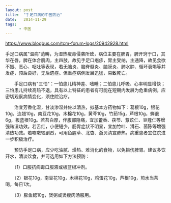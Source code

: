```yaml
---
layout: post
title:  "手足口病的中医防治"
date:   2014-11-29
tags:
      - 中医
---
```



https://www.blogbus.com/tcm-forum-logs/20942928.html



手足口病属"温病"范畴，为湿热疫毒侵袭所致，病位主要在脾胃，脾开窍于口，其华在唇，脾在体合肌肉，主四肢，故见手足口疱疹，胃主受纳，主通降，故见食欲不振、恶心、呕吐等表现，若无脑炎、脑脊髓炎、脑膜炎、肺水肿、循环衰竭等并发症，预后良好，无后遗症。但重症病例发展迅猛，易致死亡。

　　手足口病有"三怕"：一怕患儿精神差、嗜睡；二怕患儿呼吸、心率明显增快；三怕患儿持续高热不退，具有以上特征的患者有可能在短期内发展为危重病例，应密切观察病情变化，须住院治疗。

　　治宜芳香化湿，甘淡渗湿并佐以清热，拟基本方药物如下：葛根10g，银花10g，连翘10g，南豆花10g，木棉花10g，黄芩10g，竹茹15g，芦根10g，蝉退6g，板蓝根10g。若苔白厚，伴腹部隐痛，宜加藿香、茯苓、薏苡仁、豆蔻仁等增强祛湿功效。若舌红，小便短少，肠胃症状不明显，宜加竹叶、滑石、茵陈等增强清热功效。若咳嗽较剧烈，可用鱼腥草、北杏、浙贝清宣肺热。病重患者宜住院进一步积极治疗。

　　预防手足口病，应少吃油腻、燥热、难消化的食物，以免损伤脾胃。建议多饮开水，清淡饮食，并可选用如下方法预防：

　　（1）口服抗病毒口服液或板蓝根冲剂。

　　（2）银花10g，南豆花10g，木棉花10g，鸡蛋花10g，芦根10g，煎水当茶喝，每日1次。

　　（3）膨鱼鳃10g，煲粥或煲瘦肉汤服用。



